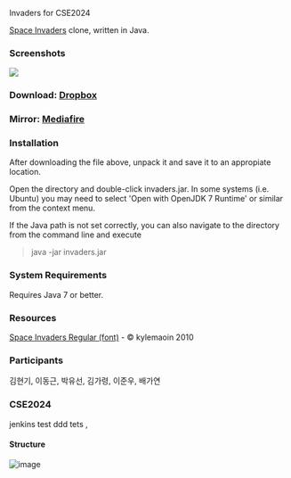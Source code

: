 Invaders for CSE2024

[Space Invaders](http://en.wikipedia.org/wiki/Space_Invaders) clone, written in Java.

### Screenshots

![](http://i.minus.com/ijt8HhaA8laZq.png)

### Download: [Dropbox](https://dl.dropboxusercontent.com/u/23829102/invaders.zip)

### Mirror: [Mediafire](http://www.mediafire.com/download/kwv9s90j9i1o4kc/invaders.zip)

### Installation

After downloading the file above, unpack it and save it to an appropiate location.

Open the directory and double-click invaders.jar. In some systems (i.e. Ubuntu) you may need to select 'Open with OpenJDK 7 Runtime' or similar from the context menu.

If the Java path is not set correctly, you can also navigate to the directory from the command line and execute

>java -jar invaders.jar

### System Requirements

Requires Java 7 or better.

### Resources

[Space Invaders Regular (font)](http://www.fonts2u.com/space-invaders-regular.font) - &copy; kylemaoin 2010

### Participants

김현기, 이동근, 박유선, 김가령, 이준우, 배가연

### CSE2024
jenkins test
ddd
tets
,
#### Structure

![image](https://user-images.githubusercontent.com/59571464/139381761-f9ddffb4-7767-437a-90aa-6517cf571acb.png)
